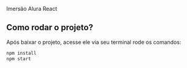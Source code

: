 Imersão Alura React 

## Como rodar o projeto?

Após baixar o projeto, acesse ele via seu terminal rode os comandos:

```sh
npm install
npm start
```



